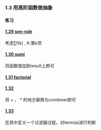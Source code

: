 ### 1.3 用高阶函数做抽象

#### 练习

#### [1.29 sen-rule](sum.scm)  
考虑∑f(k) , K:第k项

#### [1.30 sumi](sum.scm)  
将函数值加到result上即可   

#### [1.31 factorial](sum.scm)     

#### [1.32](sum.scm)
将 + ， * 的地方替换为combiner即可  

#### [1.33](sum.scm)  
在其中定义一个过滤器过程，对term(a)进行判断  
